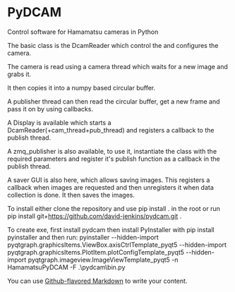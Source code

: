 # PyDCAM

Control software for Hamamatsu cameras in Python

The basic class is the DcamReader which control the and configures the camera.

The camera is read using a camera thread which waits for a new image and grabs it.

It then copies it into a numpy based circular buffer.

A publisher thread can then read the circular buffer, get a new frame and pass it on by using callbacks.

A Display is available which starts a DcamReader(+cam_thread+pub_thread) and registers a callback to the publish thread.

A zmq_publisher is also available, to use it, instantiate the class with the required parameters and register it's publish function as a callback in the publish thread.

A saver GUI is also here, which allows saving images. This registers a callback when images are requested and then unregisters it when data collection is done. It then saves the images.

To install either clone the repository and use pip install . in the root or run pip install git+https://github.com/david-jenkins/pydcam.git .

To create exe, first install pydcam then install PyInstaller with pip install pyinstaller and then run:
pyinstaller --hidden-import pyqtgraph.graphicsItems.ViewBox.axisCtrlTemplate_pyqt5 --hidden-import pyqtgraph.graphicsItems.PlotItem.plotConfigTemplate_pyqt5 --hidden-import pyqtgraph.imageview.ImageViewTemplate_pyqt5 -n HamamatsuPyDCAM -F .\pydcam\bin.py

You can use
[Github-flavored Markdown](https://guides.github.com/features/mastering-markdown/)
to write your content.